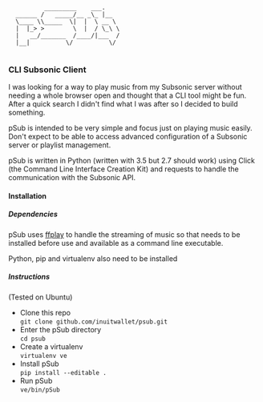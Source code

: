 ```
          _________    ___.    
  ______ /   _____/__ _\_ |__  
  \____ \\_____  \|  |  \ __ \ 
  |  |_> >        \  |  / \_\ \
  |   __/_______  /____/|___  /
  |__|          \/          \/
   
```
### CLI Subsonic Client

I was looking for a way to play music from my Subsonic server without needing a whole browser open and thought that a CLI tool might be fun.
After a quick search I didn't find what I was after so I decided to build something.  

pSub is intended to be very simple and focus just on playing music easily. Don't expect to be able to access advanced configuration of a Subsonic server or playlist management.
  
pSub is written in Python (written with 3.5 but 2.7 should work) using Click (the Command Line Interface Creation Kit) and requests to handle the communication with the Subsonic API.  

#### Installation
##### Dependencies
pSub uses [ffplay](https://ffmpeg.org/ffplay.html) to handle the streaming of music so that needs to be installed before use and available as a command line executable.
  
Python, pip and virtualenv also need to be installed
##### Instructions
(Tested on Ubuntu)
- Clone this repo  
`git clone github.com/inuitwallet/psub.git`
- Enter the pSub directory  
`cd psub`
- Create a virtualenv  
`virtualenv ve`
- Install pSub  
`pip install --editable .`
- Run pSub  
`ve/bin/pSub`  
